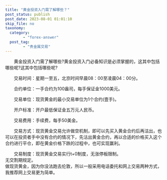 ```yaml
---
title: "黄金投资入门需了解哪些？"
post_status: publish
post_date: 2023-08-01 01:01:10
skip_file: no
taxonomy:
  category:
        - "forex-answer"
  post_tag:
        - "贵金属交易"
---
```


　　黄金投资入门需了解哪些?黄金投资入门必备知识是必须掌握的，这其中包括哪些呢?这其中包括哪些呢?

　　交易时间：星期一至五，北京时间早晨08：00至凌晨04：00分。

　　合约单位：一手合约为100盎司，每手保证金1000美元。

　　交易单位：现货黄金的最小交易单位为1个合约(壹手)。

　　开户标准：开户最低保证金五万元人民币。

　　交易费用：手续费，每手50美金。

　　交易方式：现货黄金交易允许做空机制，即可以先买入黄金合约后再沽出，也可以在投资者手中没有合约的情况下，先沽出黄金合约，再以合适的价格买入这个合约进行平仓，即在黄金价格下跌的过程中，也可实现赢利。

　　交易制度：现货黄金交易实行t+0制度，无涨停板限制。  
无交割期规定。  
做现货黄金，因为你没法跑去伦敦，所以一般采用电话委托和网上交易两种方式，我推荐网上交易更为简单。

